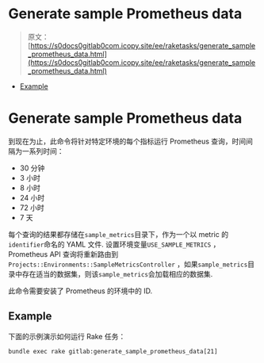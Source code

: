 # Generate sample Prometheus data

> 原文：[https://s0docs0gitlab0com.icopy.site/ee/raketasks/generate_sample_prometheus_data.html](https://s0docs0gitlab0com.icopy.site/ee/raketasks/generate_sample_prometheus_data.html)

*   [Example](#example)

# Generate sample Prometheus data[](#generate-sample-prometheus-data-core-only "Permalink")

到现在为止，此命令将针对特定环境的每个指标运行 Prometheus 查询，时间间隔为一系列时间：

*   30 分钟
*   3 小时
*   8 小时
*   24 小时
*   72 小时
*   7 天

每个查询的结果都存储在`sample_metrics`目录下，作为一个以 metric 的`identifier`命名的 YAML 文件. 设置环境变量`USE_SAMPLE_METRICS` ，Prometheus API 查询将重新路由到`Projects::Environments::SampleMetricsController` ，如果`sample_metrics`目录中存在适当的数据集，则该`sample_metrics`会加载相应的数据集.

此命令需要安装了 Prometheus 的环境中的 ID.

## Example[](#example "Permalink")

下面的示例演示如何运行 Rake 任务：

```
bundle exec rake gitlab:generate_sample_prometheus_data[21] 
```